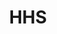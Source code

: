 ---
# This topic lives at
# https://digital.gov/topics/hhs

# Topic Title
title: "HHS"

# description — keep it short and clear
# summary: ""

# Weight
weight: 1

# For more information on managing topics,
# see https://github.com/GSA/digitalgov.gov/wiki/topics
---